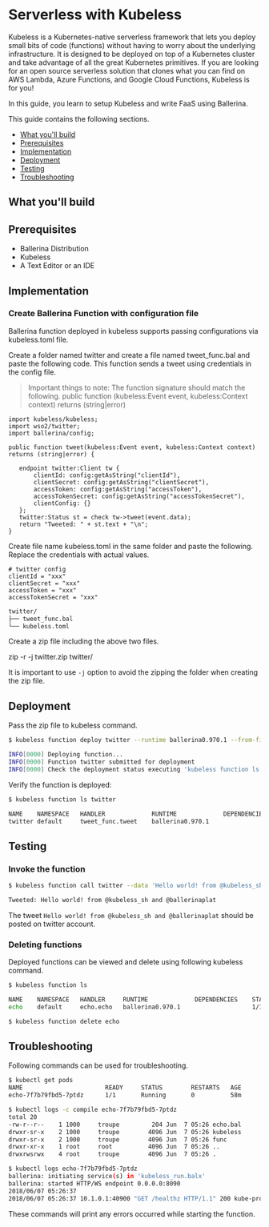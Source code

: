 # Serverless with Kubeless 

Kubeless is a Kubernetes-native serverless framework that lets you deploy small bits of code (functions) without having to worry about the underlying infrastructure. It is designed to be deployed on top of a Kubernetes cluster and take advantage of all the great Kubernetes primitives. If you are looking for an open source serverless solution that clones what you can find on AWS Lambda, Azure Functions, and Google Cloud Functions, Kubeless is for you!

In this guide, you learn to setup Kubeless and write FaaS using Ballerina.

This guide contains the following sections.

- [What you'll build](#what-youll-build)
- [Prerequisites](#prerequisites)
- [Implementation](#implementation)
- [Deployment](#deployment)
- [Testing](#testing)
- [Troubleshooting](#Troubleshooting)

## What you'll build 

## Prerequisites 

- Ballerina Distribution 
- Kubeless 
- A Text Editor or an IDE

## Implementation

### Create Ballerina Function with configuration file

Ballerina function deployed in kubeless supports passing configurations via kubeless.toml file.

Create a folder named twitter and create a file named tweet_func.bal and paste the following code. This function sends a tweet using credentials in the config file.

> Important things to note: 
> The function signature should match the following.
> public function <FunctionName>(kubeless:Event event, kubeless:Context context) returns (string|error) 


```ballerina
import kubeless/kubeless;
import wso2/twitter;
import ballerina/config;

public function tweet(kubeless:Event event, kubeless:Context context) returns (string|error) {

   endpoint twitter:Client tw {
       clientId: config:getAsString("clientId"),
       clientSecret: config:getAsString("clientSecret"),
       accessToken: config:getAsString("accessToken"),
       accessTokenSecret: config:getAsString("accessTokenSecret"),
       clientConfig: {}
   };
   twitter:Status st = check tw->tweet(event.data);
   return "Tweeted: " + st.text + "\n";
}
```

Create file name kubeless.toml in the same folder and paste the following. Replace the credentials with actual values.
```ballerina
# twitter config
clientId = "xxx"
clientSecret = "xxx"
accessToken = "xxx"
accessTokenSecret = "xxx"
```

```bash
twitter/
├── tweet_func.bal
└── kubeless.toml
```

Create a zip file including the above two files. 

zip -r -j twitter.zip twitter/

It is important to use `-j` option to avoid the zipping the folder when creating the zip file.

## Deployment

Pass the zip file to kubeless command.

```bash
$ kubeless function deploy twitter --runtime ballerina0.970.1 --from-file ./twitter.zip --handler tweet_func.tweet

INFO[0000] Deploying function...
INFO[0000] Function twitter submitted for deployment
INFO[0000] Check the deployment status executing 'kubeless function ls twitter'
```

Verify the function is deployed:

```bash
$ kubeless function ls twitter

NAME   	NAMESPACE	HANDLER         	RUNTIME         	DEPENDENCIES	STATUS
twitter	default  	tweet_func.tweet	ballerina0.970.1	            	1/1 READY
```

## Testing

### Invoke the function

```bash
$ kubeless function call twitter --data 'Hello world! from @kubeless_sh and @ballerinaplat'

Tweeted: Hello world! from @kubeless_sh and @ballerinaplat
```

The tweet `Hello world! from @kubeless_sh and @ballerinaplat` should be posted on twitter account.

### Deleting functions

Deployed functions can be viewed and delete using following kubeless command.

```bash
$ kubeless function ls

NAME	NAMESPACE	HANDLER  	RUNTIME         	DEPENDENCIES	STATUS
echo	default  	echo.echo	ballerina0.970.1	            	1/1 READY

$ kubeless function delete echo
```

## Troubleshooting

Following commands can be used for troubleshooting. 

```bash
$ kubectl get pods
NAME                       READY     STATUS        RESTARTS   AGE
echo-7f7b79fbd5-7ptdz      1/1       Running       0          58m

$ kubectl logs -c compile echo-7f7b79fbd5-7ptdz
total 20
-rw-r--r--    1 1000     troupe         204 Jun  7 05:26 echo.bal
drwxr-sr-x    2 1000     troupe        4096 Jun  7 05:26 kubeless
drwxr-sr-x    2 1000     troupe        4096 Jun  7 05:26 func
drwxr-xr-x    1 root     root          4096 Jun  7 05:26 ..
drwxrwsrwx    4 root     troupe        4096 Jun  7 05:26 .

$ kubectl logs echo-7f7b79fbd5-7ptdz
ballerina: initiating service(s) in 'kubeless_run.balx'
ballerina: started HTTP/WS endpoint 0.0.0.0:8090
2018/06/07 05:26:37
2018/06/07 05:26:37 10.1.0.1:40900 "GET /healthz HTTP/1.1" 200 kube-probe/1.9
```

These commands will print any errors occurred while starting the function.
